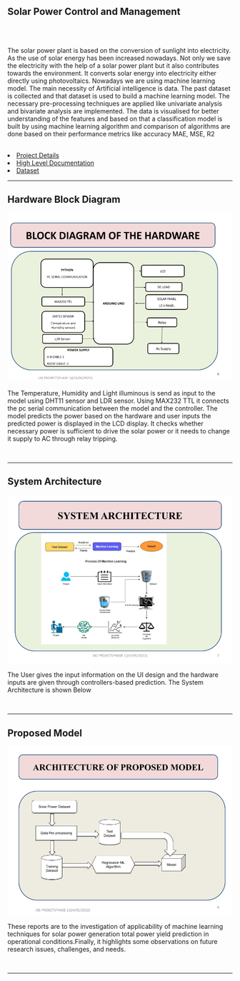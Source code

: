 ## Solar Power Control and Management
<br>
<br>
<p>
The solar power plant is based on the conversion of sunlight into 
electricity. As the use of solar energy has been increased nowadays. Not only 
we save the electricity with the help of a solar power plant but it also contributes 
towards the environment. It converts solar energy into electricity either directly 
using photovoltaics. Nowadays we are using machine learning model. The main 
necessity of Artificial intelligence is data. The past dataset is collected and that 
dataset is used to build a machine learning model. The necessary pre-processing 
techniques are applied like univariate analysis and bivariate analysis are 
implemented. The data is visualised for better understanding of the features and 
based on that a classification model is built by using machine learning algorithm 
and comparison of algorithms are done based on their performance metrics like 
accuracy MAE, MSE, R2
</p>
<br>
<li><a href="https://drive.google.com/drive/u/0/folders/1uWprkZhibqmvzk8EyxwJGOyF2rv3wGK9">Project Details</a></li>
<li><a href="https://drive.google.com/drive/u/0/folders/1uWprkZhibqmvzk8EyxwJGOyF2rv3wGK9">High Level Documentation</a></li>
<li><a href="https://www.kaggle.com/datasets/anikannal/solar-power-generation-data">Dataset</a></li>
<hr>
<h2>Hardware Block Diagram</h2>
<img src="https://github.com/prasath9944/Solar-Power-Control/blob/main/templates/readme_files/Hardware_Block_Diagram.png">
<br>
<p>
  The Temperature, Humidity and Light illuminous is send as input to the model using
DHT11 sensor and LDR sensor. Using MAX232 TTL it connects the pc serial
communication between the model and the controller. The model predicts the power
based on the hardware and user inputs the predicted power is displayed in the LCD
display. It checks whether necessary power is sufficient to drive the solar power or
it needs to change it supply to AC through relay tripping.
</p>
<br>
<hr>
<h2>System Architecture</h2>
<img src="https://github.com/prasath9944/Solar-Power-Control/blob/main/templates/readme_files/System_Architecture.png">
<p>The User gives the input information on the UI design and the hardware
inputs are given through controllers-based prediction. The System
Architecture is shown Below</p>
<br>
<hr>
<h2>Proposed Model</h2>
<img src="https://github.com/prasath9944/Solar-Power-Control/blob/main/templates/readme_files/Proposed_Model.png">
<p>These reports are to the investigation of applicability of machine learning
techniques for solar power generation total power yield prediction in operational
conditions.Finally, it highlights some observations on future research issues, challenges, and
needs.</p>
<br>
<hr>
